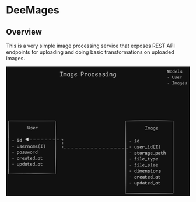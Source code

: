 # DeeMages

## Overview

This is a very simple image processing service that exposes REST API endpoints for uploading and doing basic transformations on uploaded images.

![deemages models](./image-processing.png)
